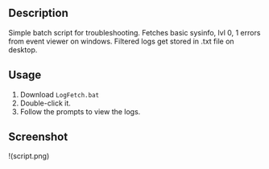 ## Description
Simple batch script for troubleshooting. Fetches basic sysinfo, lvl 0, 1 errors from event viewer on windows. Filtered logs get stored in .txt file on desktop. 

## Usage
1. Download `LogFetch.bat`
2. Double-click it.
3. Follow the prompts to view the logs.

## Screenshot
!(script.png)